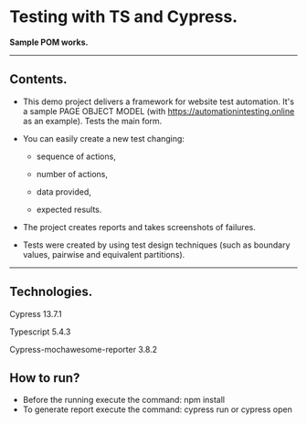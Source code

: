 
# Testing with TS and Cypress.
**Sample POM works.**

---

## Contents.

- This demo project delivers a framework for website test automation. It's a sample PAGE OBJECT MODEL (with https://automationintesting.online as an example). Tests the main form.

- You can easily create a new test changing:

  - sequence of actions,

  - number of actions,

  - data provided,

  - expected results.

- The project creates reports and takes screenshots of failures.

- Tests were created by using test design techniques (such as boundary values, pairwise and equivalent partitions).

---

## Technologies.
Cypress 13.7.1

Typescript 5.4.3

Cypress-mochawesome-reporter 3.8.2


## How to run?

 * Before the running execute the command:
  npm install
 * To generate report execute the command:
  cypress run or cypress open
